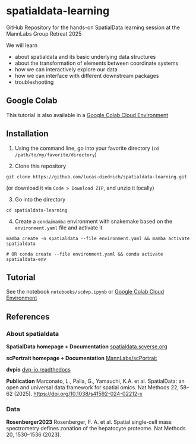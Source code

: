 # spatialdata-learning
GitHub Repository for the hands-on SpatialData learning session at the MannLabs Group Retreat 2025


We will learn

- about spatialdata and its basic underlying data structures
- about the transformation of elements between coordinate systems 
- how we can interactively explore our data 
- how we can interface with different downstream packages
- troubleshooting


## Google Colab

This tutorial is also available in a [Google Colab Cloud Environment](https://colab.research.google.com/github/lucas-diedrich/spatialdata-learning/blob/main/notebooks/scdvp.ipynb)


## Installation 

1. Using the command line, go into your favorite directory (`cd /path/to/my/favorite/directory`)

2. Clone this repository 

```shell 
git clone https://github.com/lucas-diedrich/spatialdata-learning.git
```

(or download it via `Code > Download ZIP`, and unzip it locally)

3. Go into the directory

```shell 
cd spatialdata-learning
```

4. Create a `conda`/`mamba` environment with snakemake based on the `environment.yaml` file and activate it

```shell 
mamba create -n spatialdata --file environment.yaml && mamba activate spatialdata

# OR conda create --file environment.yaml && conda activate spatialdata-env
```


## Tutorial

See the notebook `notebooks/scdvp.ipynb` or [Google Colab Cloud Environment](https://colab.research.google.com/github/lucas-diedrich/spatialdata-learning/blob/main/notebooks/scdvp.ipynb)

## References

### About spatialdata

**SpatialData homepage + Documentation** [spatialdata.scverse.org](https://spatialdata.scverse.org/en/stable/)

**scPortrait homepage + Documentation** [MannLabs/scPortrait](https://mannlabs.github.io/scPortrait/)

**dvpio** [dvp-io.readthedocs](https://dvp-io.readthedocs.io/en/latest/)


**Publication** Marconato, L., Palla, G., Yamauchi, K.A. et al. SpatialData: an open and universal data framework for spatial omics. Nat Methods 22, 58–62 (2025). https://doi.org/10.1038/s41592-024-02212-x

### Data

**Rosenberger2023** Rosenberger, F. A. et al. Spatial single-cell mass spectrometry defines zonation of the hepatocyte proteome. Nat Methods 20, 1530–1536 (2023).
